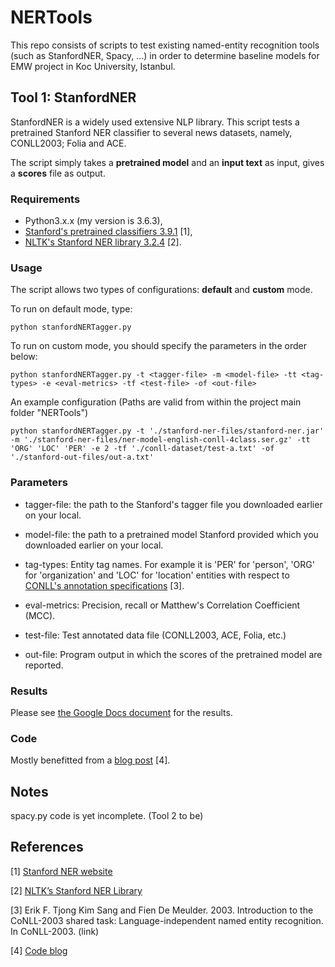 # NERTools
This repo consists of scripts to test existing named-entity recognition tools (such as StanfordNER, Spacy, ...) 
in order to determine baseline models for EMW project in Koc University, Istanbul.

## Tool 1: StanfordNER

StanfordNER is a widely used extensive NLP library. This script tests a pretrained Stanford NER classifier to several news datasets,
namely, CONLL2003; Folia and ACE.

The script simply takes a **pretrained model** and an **input text** as input, gives a **scores** file as output. 

### Requirements

- Python3.x.x (my version is 3.6.3), 
- [Stanford's pretrained classifiers 3.9.1](https://nlp.stanford.edu/software/CRF-NER.html) [1], 
- [NLTK's Stanford NER library 3.2.4](https://www.nltk.org/_modules/nltk/tag/stanford.html) [2].

### Usage
The script allows two types of configurations: **default** and **custom** mode.

To run on default mode, type:

`python stanfordNERTagger.py`

To run on custom mode, you should specify the parameters in the order below:

`python stanfordNERTagger.py -t <tagger-file> -m <model-file> -tt <tag-types> -e <eval-metrics> -tf <test-file> -of <out-file>`

An example configuration (Paths are valid from within the project main folder "NERTools")

`python stanfordNERTagger.py -t './stanford-ner-files/stanford-ner.jar' -m './stanford-ner-files/ner-model-english-conll-4class.ser.gz' -tt 'ORG' 'LOC' 'PER' -e 2 -tf './conll-dataset/test-a.txt' -of './stanford-out-files/out-a.txt'`

### Parameters

- tagger-file: the path to the Stanford's tagger file you downloaded earlier on your local.

- model-file: the path to a pretrained model Stanford provided which you downloaded earlier on your local.

- tag-types: Entity tag names. For example it is 'PER' for 'person', 'ORG' for 'organization' and 'LOC' for 'location' entities with respect to [CONLL's 
annotation specifications](http://www.aclweb.org/anthology/W03-0419.pdf) [3].

- eval-metrics: Precision, recall or Matthew's Correlation Coefficient (MCC).

- test-file: Test annotated data file (CONLL2003, ACE, Folia, etc.)

- out-file: Program output in which the scores of the pretrained model are reported.

### Results

Please see [the Google Docs document](https://docs.google.com/document/d/1wKh2Hzld9ull8IR_dRrcGP6N4TBeJKMxeJllDPkvwGY/edit?usp=sharing) for the results.

### Code

Mostly benefitted from a [blog post](https://blog.sicara.com/train-ner-model-with-nltk-stanford-tagger-english-french-german-6d90573a9486) [4].

## Notes

spacy.py code is yet incomplete. (Tool 2 to be)

## References
[1] [Stanford NER website](https://nlp.stanford.edu/software/CRF-NER.html)

[2] [NLTK’s Stanford NER Library](https://www.nltk.org/_modules/nltk/tag/stanford.html)

[3] Erik F. Tjong Kim Sang and Fien De Meulder. 2003. Introduction to the CoNLL-2003 shared task: Language-independent named entity recognition. In CoNLL-2003. (link)

[4] [Code blog](https://blog.sicara.com/train-ner-model-with-nltk-stanford-tagger-english-french-german-6d90573a9486)

